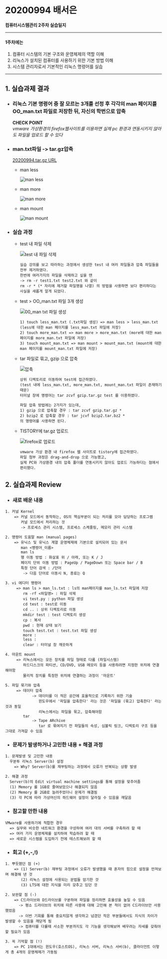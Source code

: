 # 20200994 배서은
**컴퓨터시스템관리 2주차 실습일지**

---
#### 1주차에는 
1. 컴퓨터 시스템의 기본 구조와 운영체제의 역할 이해
2. 리눅스가 설치된 컴퓨터를 사용하기 위한 기본 방법 이해
3. 시스템 관리자로서 기본적인 리눅스 명령어를 실습
---

## 1. 실습과제 결과

* ### **리눅스 기본 명령어 중 잘 모르는 3개를 선정 후 각각의 man 페이지를 OO_man.txt 파일로 저장한 뒤, 자신의 학번으로 압축**
  
  **CHECK POINT** <br>
  *vmware 가상환경의 firefox웹사이트를 이용하면 실제 pc 환경과 연동시키지 않아도 파일을 업로드 할 수 있다*

* ### **man.txt파일 -> tar.gz압축** <br>
    [20200994.tar.gz URL](https://baedevelog.tistory.com/6)

  - man less

    ![man less](https://user-images.githubusercontent.com/77660379/111018670-7f431780-83fd-11eb-87c3-12e49cba1e32.JPG)
  
  - man more
      
    ![man more](https://user-images.githubusercontent.com/77660379/111018706-b9141e00-83fd-11eb-9074-36379f4c51c2.JPG)
  
  - man mount
      
    ![man mount](https://user-images.githubusercontent.com/77660379/111018710-c7fad080-83fd-11eb-9f2a-88cbacf43d7c.JPG)

* ### **실습 과정**
  - test 내 파일 삭제

    ![test 내 파일 삭제](https://user-images.githubusercontent.com/77660379/111018888-296f6f00-83ff-11eb-8363-16113050ea85.JPG)

    ```
    실습 강의를 보고 따라하는 과정에서 생성한 test 내 여러 파일들과 압축 파일들을 전부 제거하였다.
    한번에 여러가지의 파일을 삭제하고 싶을 땐 
    -> rm -r test1.txt test2.txt 와 같이 
    rm -r * (* 자리에 제거할 파일명을 나열) 의 방법을 사용하면 보다 편리하다는 사실을 새롭게 알게 되었다.
    ```
  - test > OO_man.txt 파일 3개 생성

    ![00_man txt 파일 생성](https://user-images.githubusercontent.com/77660379/111018922-59b70d80-83ff-11eb-827f-f2a5b986ad14.JPG)


    ```
    1) touch less_man.txt (.txt파일 생성) => man less > less_man.txt (less에 대한 man 페이지를 less_man.txt 파일에 저장)
    2) touch more_man.txt => man more > more_man.txt (more에 대한 man 페이지를 more_man.txt 파일에 저장)
    3) touch mount_man.txt => man mount > mount_man.txt (mount에 대한 man 페이지를 mount_man.txt 파일에 저장)
    ```
  - tar 파일로 묶고, gzip 으로 압축

    ![압축](https://user-images.githubusercontent.com/77660379/111018936-6c314700-83ff-11eb-8d8a-4ee9af6180e0.JPG)


    ```
    상위 디렉토리로 이동하여 test에 접근하였다.
    (test 내에 less_man.txt, more_man.txt, mount_man.txt 파일이 존재하기 때문)
    터미널 창에 명령어는 tar zcvf gzip.tar.gz test 를 이용하였다.
    
    파일 압축 방법에는 2가지가 있는데,
    1) gzip 으로 압축할 경우 : tar zcvf gzip.tar.gz *
    2) bzip2 로 압축할 경우 : tar jcvf bzip2.tar.bz2 *
    의 명령어를 사용하면 된다.
    ```
  - TISTORY에 tar.gz 업로드

    ![firefox로 업로드](https://user-images.githubusercontent.com/77660379/111018954-7ce1bd00-83ff-11eb-8dbb-19919a4a6f43.JPG)

    ```
    vmware 가상 환경 내 firefox 웹 사이트로 tistory에 접근하였다.
    파일 첨부 과정은 drag-and-drop 으로 가능했고,
    실제 PC와 가상환경 내의 압축 폴더를 연동시키지 않아도 업로드 가능하다는 점에서 편리했다.
    ```

## 2. 실습과제 Review
* ### **새로 배운 내용**
```
1. 커널 Kernel
    => 커널 모드에서 동작하는, OS의 핵심부분이 되는 처리를 모아 담당하는 프로그램
       커널 모드에서 처리하는 것
       -> 프로세스 관리 시스템, 프로세스 스케줄링, 메모리 관리 시스템

2. 명령어 도움말 man (manual pages)
    => 유닉스 및 유닉스 계열 운영체제에 기본으로 설치되어 있는 문서
       man <명령어_이름>
       man ls
       행 이동 방법 : 화살표 위 / 아래, 또는 K / J
       페이지 단위 이동 방법 : PageUp / PageDown 또는 Space bar / B
       특정 단어 검색 : /단어
        -> 다음 단어로 이동시 N, 종료는 Q

3. vi 에디터 명령어
     => man ls > man_ls.txt : ls의 man페이지를 man_ls.txt 파일에 저장
        rm -rf <파일명> : 파일 삭제
        vi test.py : python 파일 생성
        cd test : test로 이동
        cd .. : 상위 디렉토리로 이동
        mkdir test : test 디렉토리 생성
        cp : 복사
        pwd : 현재 상태 보기
        touch test.txt : test.txt 파일 생성
        more :
        less :
        clear : 터미널 창 깨끗하게

4. 마운트 mount
     => 리눅스에서는 모든 장치를 파일 형태로 다룸 (파일시스템)
        하드디스크의 파티션, CD/DVD, USB 메모리 등을 사용하려면 지정한 위치에 연결해야함
        물리적 장치를 특정한 위치에 연결하는 과정이 '마운트'

5. 파일 묶기와 압축
     => 데이터 압축
            -> 데이터를 더 적은 공간에 효율적으로 기록하기 위한 기술
               윈도우에서 '파일을 압축한다' 라는 것은 '파일을 (묶고) 압축한다' 라는 것과 동일
               리눅스에서는 파일을 묶고, 압축해야함
        tar
            -> Tape ARchive
               tar 로 묶여지기 전 파일들의 속성, 심볼릭 링크, 디렉토리 구조 등을 그대로 가져갈 수 있음 
```

* ### **문제가 발생하거나 고민한 내용 + 해결 과정**
```
1. 문제발생 및 고민한 내용
  우분투 리눅스 Server(b) 설정
    => Why? Server(b)를 재부팅하는 과정에서 오류가 반복되는 상황 발생

2. 해결 과정
  Server(b)의 Edit virtual machine settings를 통해 설정을 맞추어줌
  (1) Memory 를 1GB로 줄여보았으나 해결되지 않음
  (2) Memory 를 2GB로 늘려주었더니 문제가 해결됨
  (3) 각 PC에 따라 가상머신의 하드웨어 설정이 달라질 수 있음을 깨달음 
```

* ### **참고할 만한 내용**
```
VMware를 사용하기에 적합한 경우
  => 실무와 비슷한 네트워크 환경을 구성하여 여러 대의 서버를 구축하려 할 때
  => 여러 가지 운영체제를 설치하여 학습하려 할 때
  => 새로운 시스템을 도입하기 전에 테스트해보려 할 때
```

* ### **회고 (+,-,!)**
```
1. 뿌듯했던 점 (+)
    => (1) Server(b) 재부팅 과정에서 오류가 발생했을 때 혼자의 힘으로 설정을 만져보며 해결해 낸 것
       (2) 리눅스 설정에 사용되는 문법들 암기한 것
       (3) LTS에 대한 지식을 미리 갖추고 있던 것

2. 보완할 점 (-)
    => C드라이브와 D드라이브를 구분하여 파일을 정리하면 효율성을 높일 수 있음
      -> 평소 드라이브의 위치에 따른 사용에 대해 고민해 본 적이 없어 C드라이브만 사용했었음 
      -> 이번 기회를 통해 중요치않게 생각하고 넘겼던 작은 부분들에서도 지식의 차이가 발생할 수 있음을 깨닫게 됨
      -> 컴퓨터를 다룰때 사소한 부분까지도 각 기능을 생각해보며 배우려는 자세를 갖춰야할 필요가 있음

3. 꼭 기억할 점 (!) 
    => PC 1대에서는 윈도우(호스트OS), 리눅스 서버, 리눅스 서버(b), 클라이언트 이렇게 총 4개의 운영체제가 가동됨
```